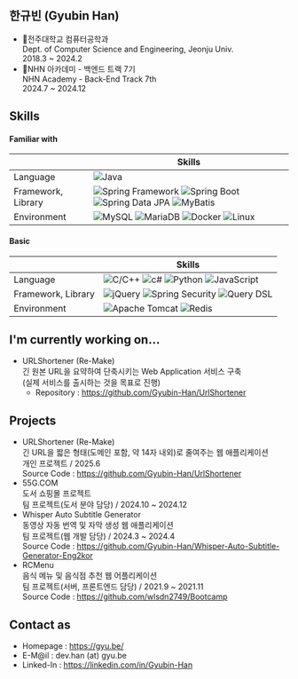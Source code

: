 ## 한규빈 (Gyubin Han)
- 🏤전주대학교 컴퓨터공학과<br>Dept. of Computer Science and Engineering, Jeonju Univ.<br>2018.3 ~ 2024.2
- 📕NHN 아카데미 - 백엔드 트랙 7기<br>NHN Academy - Back-End Track 7th<br>2024.7 ~ 2024.12

## Skills
#### Familiar with
|  | Skills |
| --- | --- |
| Language | <img alt="Java" src ="https://img.shields.io/badge/Java-red.svg?&style=for-the-badge&logo=openjdk&logoColor=white"/> |
| Framework, Library | <img alt="Spring Framework" src ="https://img.shields.io/badge/Spring-6db33f.svg?&style=for-the-badge&logo=spring&logoColor=white"/> <img alt="Spring Boot" src ="https://img.shields.io/badge/Spring Boot-6db33f.svg?&style=for-the-badge&logo=springboot&logoColor=white"/> <img alt="Spring Data JPA" src ="https://img.shields.io/badge/Spring Data JPA-6db33f.svg?&style=for-the-badge&logo=springjpa&logoColor=white"/> <img alt="MyBatis" src ="https://img.shields.io/badge/MyBatis-black.svg?&style=for-the-badge&logo=&logoColor=white"/> |
| Environment | <img alt="MySQL" src ="https://img.shields.io/badge/MySQL-4479a1.svg?&style=for-the-badge&logo=mysql&logoColor=white"/> <img alt="MariaDB" src ="https://img.shields.io/badge/MariaDB-003545.svg?&style=for-the-badge&logo=mariadb&logoColor=white"/> <img alt="Docker" src="https://img.shields.io/badge/Docker-2496ED.svg?style=for-the-badge&logo=docker&logoColor=white"/> <img alt="Linux" src ="https://img.shields.io/badge/Linux-fcc624.svg?&style=for-the-badge&logo=linux&logoColor=black"/> |

#### Basic
|  | Skills |
| --- | --- |
| Language | <img alt="C/C++" src ="https://img.shields.io/badge/C/C++-00599C.svg?&style=for-the-badge&logo=cplusplus&logoColor=white"/> <img alt="c#" src ="https://img.shields.io/badge/csharp-512BD4.svg?&style=for-the-badge&logo=dotnet&logoColor=white"/> <img alt="Python" src ="https://img.shields.io/badge/Python-3776ab.svg?&style=for-the-badge&logo=python&logoColor=white"/> <img alt="JavaScript" src ="https://img.shields.io/badge/JavaScript-F7DF1E.svg?&style=for-the-badge&logo=JavaScript&logoColor=black"/> |
| Framework, Library | <img alt="jQuery" src ="https://img.shields.io/badge/jQuery-0769ad.svg?&style=for-the-badge&logo=jquery&logoColor=white"/> <img alt="Spring Security" src ="https://img.shields.io/badge/spring%20security-6DB33F.svg?&style=for-the-badge&logo=springsecurity&logoColor=white"/> <img alt="Query DSL" src ="https://img.shields.io/badge/query dsl-0089CF.svg?&style=for-the-badge&logo=querydsl&logoColor=white"/> |
| Environment | <img alt="Apache Tomcat" src="https://img.shields.io/badge/apache tomcat-F8DC75.svg?style=for-the-badge&logo=apachetomcat&logoColor=black"/> <img alt="Redis" src ="https://img.shields.io/badge/redis-FF4438.svg?&style=for-the-badge&logo=redis&logoColor=white"/> |

## I'm currently working on...
- URLShortener (Re-Make)<br>
긴 원본 URL을 요약하여 단축시키는 Web Application 서비스 구축<br>
(실제 서비스를 출시하는 것을 목표로 진행)
  - Repository : https://github.com/Gyubin-Han/UrlShortener

## Projects
- URLShortener (Re-Make)<br>긴 URL을 짧은 형태(도메인 포함, 약 14자 내외)로 줄여주는 웹 애플리케이션<br>개인 프로젝트 / 2025.6<br>Source Code : https://github.com/Gyubin-Han/UrlShortener
- 55G.COM<br>도서 쇼핑몰 프로젝트<br>팀 프로젝트(도서 분야 담당) / 2024.10 ~ 2024.12
- Whisper Auto Subtitle Generator<br>동영상 자동 번역 및 자막 생성 웹 애플리케이션<br>팀 프로젝트(웹 개발 담당) / 2024.3 ~ 2024.4<br>Source Code : https://github.com/Gyubin-Han/Whisper-Auto-Subtitle-Generator-Eng2kor
- RCMenu<br>음식 메뉴 및 음식점 추천 웹 어플리케이션<br>팀 프로젝트(서버, 프론트엔드 담당) / 2021.9 ~ 2021.11<br>Source Code : https://github.com/wlsdn2749/Bootcamp

## Contact as
- Homepage : https://gyu.be/
- E-M@il : dev.han (at) gyu.be
- Linked-In : https://linkedin.com/in/Gyubin-Han
